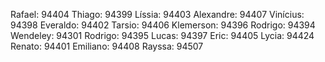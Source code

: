 Rafael: 94404
Thiago: 94399
Líssia: 94403
Alexandre: 94407
Vinícius: 94398
Everaldo: 94402
Tarsio: 94406
Klemerson: 94396
Rodrigo: 94394
Wendeley: 94301
Rodrigo: 94395
Lucas: 94397
Eric: 94405
Lycia: 94424
Renato: 94401
Emiliano: 94408
Rayssa: 94507
